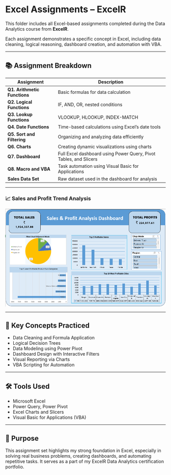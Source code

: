# Excel Assignments – ExcelR

This folder includes all Excel-based assignments completed during the Data Analytics course from **ExcelR**.

Each assignment demonstrates a specific concept in Excel, including data cleaning, logical reasoning, dashboard creation, and automation with VBA.

---

## 📚 Assignment Breakdown

| Assignment | Description |
|------------|-------------|
| **Q1. Arithmetic Functions** | Basic formulas for data calculation |
| **Q2. Logical Functions** | IF, AND, OR, nested conditions |
| **Q3. Lookup Functions** | VLOOKUP, HLOOKUP, INDEX-MATCH |
| **Q4. Date Functions** | Time-based calculations using Excel’s date tools |
| **Q5. Sort and Filtering** | Organizing and analyzing data efficiently |
| **Q6. Charts** | Creating dynamic visualizations using charts |
| **Q7. Dashboard** | Full Excel dashboard using Power Query, Pivot Tables, and Slicers |
| **Q8. Macro and VBA** | Task automation using Visual Basic for Applications |
| **Sales Data Set** | Raw dataset used in the dashboard for analysis |

---

### 📈 Sales and Profit Trend Analysis
![Sales & Profit Analysis](Sales_and_profit_analysis_dashboards.png)

---

## 🧠 Key Concepts Practiced

- Data Cleaning and Formula Application
- Logical Decision Trees
- Data Modeling using Power Pivot
- Dashboard Design with Interactive Filters
- Visual Reporting via Charts
- VBA Scripting for Automation

---

## 🛠 Tools Used

- Microsoft Excel
- Power Query, Power Pivot
- Excel Charts and Slicers
- Visual Basic for Applications (VBA)

---

## 📌 Purpose

This assignment set highlights my strong foundation in Excel, especially in solving real business problems, creating dashboards, and automating repetitive tasks. It serves as a part of my ExcelR Data Analytics certification portfolio.

